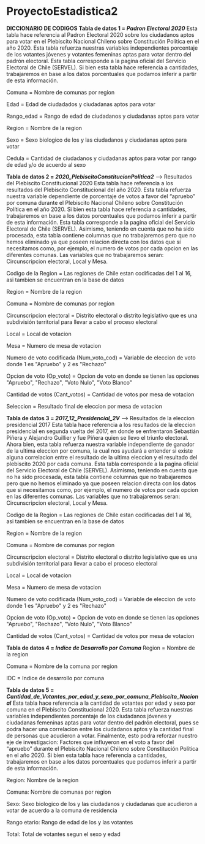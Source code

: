 # ProyectoEstadistica2

**DICCIONARIO DE CODIGOS**
**Tabla de datos 1 = *Padron Electoral 2020***
Esta tabla hace referencia al Padron Electoral 2020 sobre los ciudadanos aptos para votar en el Plebiscito Nacional Chileno sobre Constitución Política en el año 2020. Esta tabla refuerza nuestras variables independientes porcentaje de los votantes jóvenes y votantes femeninas aptas para votar dentro del padrón electoral. Esta tabla corresponde a la pagina oficial del Servicio Electoral de Chile (SERVEL). Si bien esta tabla hace referencia a cantidades, trabajaremos en base a los datos porcentuales que podamos inferir a partir de esta información.

Comuna = Nombre de comunas por region 

Edad = Edad de ciudadados y ciudadanas aptos para votar

Rango_edad = Rango de edad de ciudadanos y ciudadanas aptos para votar 

Region = Nombre de la region 

Sexo = Sexo biologico de los y las ciudadanos y ciudadanas aptos para votar

Cedula = Cantidad de ciudadanos y ciudadanas aptos para votar por rango de edad y/o de acuerdo al sexo



**Tabla de datos 2 = *2020_PlebiscitoConstitucionPolitica2*** --> Resultados del Plebiscito Constitucional 2020
Esta tabla hace referencia a los resultados del Plebiscito Constitucional del año 2020. Esta tabla refuerza nuestra variable dependiente de porcentaje de votos a favor del “apruebo” por comuna durante el Plebiscito Nacional Chileno sobre Constitución Política en el año 2020. Si bien esta tabla hace referencia a cantidades, trabajaremos en base a los datos porcentuales que podamos inferir a partir de esta información. Esta tabla corresponde a la pagina oficial del Servicio Electoral de Chile (SERVEL). Asimismo, teniendo en cuenta que no ha sido procesada, esta tabla contiene columnas que no trabajaremos pero que no hemos eliminado ya que poseen relacion directa con los datos que sí necesitamos como, por ejemplo, el numero de votos por cada opcion en las diferentes comunas. Las variables que no trabajaremos seran: Circunscripcion electoral, Local y Mesa. 

Codigo de la Region = Las regiones de Chile estan codificadas del 1 al 16, asi tambien se encuentran en la base de datos

Region = Nombre de la region

Comuna = Nombre de comunas por region 

Circunscripcion electoral =  Distrito electoral o distrito legislativo que es una subdivisión territorial para llevar a cabo el proceso electoral

Local = Local de votacion

Mesa = Numero de mesa de votacion 

Numero de voto codificada (Num_voto_cod) = Variable de eleccion de voto donde 1 es "Apruebo" y 2 es "Rechazo"

Opcion de voto (Op_voto) = Opcion de voto en donde se tienen las opciones "Apruebo", "Rechazo", "Voto Nulo", "Voto Blanco"

Cantidad de votos (Cant_votos) = Cantidad de votos por mesa de votacion

Seleccion = Resultado final de eleccion por mesa de votacion



**Tabla de datos 3 = *2017_12_Presidencial_2V*** --> Resultados de la eleccion presidencial 2017
Esta tabla hace referencia a los resultados de la eleccion presidencial en segunda vuelta del 2017, en donde se enfrentaron Sebastián Piñera y Alejandro Guillier y fue Piñera quien se llevo el triunfo electoral. Ahora bien, esta tabla refuerza nuestra variable independiente de ganador de la ultima eleccion por comuna, la cual nos ayudará a entender si existe alguna correlacion entre el resultado de la ultima eleccion y el resultado del plebiscito 2020 por cada comuna. Esta tabla corresponde a la pagina oficial del Servicio Electoral de Chile (SERVEL). Asimismo, teniendo en cuenta que no ha sido procesada, esta tabla contiene columnas que no trabajaremos pero que no hemos eliminado ya que poseen relacion directa con los datos que si necesitamos como, por ejemplo, el numero de votos por cada opcion en las diferentes comunas. Las variables que no trabajaremos seran: Circunscripcion electoral, Local y Mesa. 

Codigo de la Region = Las regiones de Chile estan codificadas del 1 al 16, asi tambien se encuentran en la base de datos

Region = Nombre de la region

Comuna = Nombre de comunas por region 

Circunscripcion electoral = Distrito electoral o distrito legislativo que es una subdivisión territorial para llevar a cabo el proceso electoral

Local = Local de votacion

Mesa = Numero de mesa de votacion 

Numero de voto codificada (Num_voto_cod) = Variable de eleccion de voto donde 1 es "Apruebo" y 2 es "Rechazo"

Opcion de voto (Op_voto) = Opcion de voto en donde se tienen las opciones "Apruebo", "Rechazo", "Voto Nulo", "Voto Blanco"

Cantidad de votos (Cant_votos) = Cantidad de votos por mesa de votacion



**Tabla de datos 4 = *Indice de Desarrollo por Comuna***
Region = Nombre de la region

Comuna = Nombre de la comuna por region 

IDC = Indice de desarrollo por comuna



**Tabla de datos 5 = *Cantidad_de_Votantes_por_edad_y_sexo_por_comuna_Plebiscito_Nacional***
Esta tabla hace referencia a la cantidad de votantes por edad y sexo por comuna en el Plebiscito Constitucional 2020. Esta tabla refuerza nuestras variables independientes porcentaje de los ciudadanos jóvenes y ciudadanas femeninas aptas para votar dentro del padrón electoral, pues se podra hacer una correlacion entre los ciudadanos aptos y la cantidad final de personas que acudieron a votar. Finalmente, esto podra reforzar nuestro eje de investigacion: Factores que influyeron en el voto a favor del “apruebo” durante el Plebiscito Nacional Chileno sobre Constitución Política en el año 2020. Si bien esta tabla hace referencia a cantidades, trabajaremos en base a los datos porcentuales que podamos inferir a partir de esta información.

Region: Nombre de la region

Comuna: Nombre de comunas por region 

Sexo: Sexo biologico de los y las ciudadanos y ciudadanas que acudieron a votar de acuerdo a la comuna de residencia

Rango etario: Rango de edad de los y las votantes

Total: Total de votantes segun el sexo y edad 


